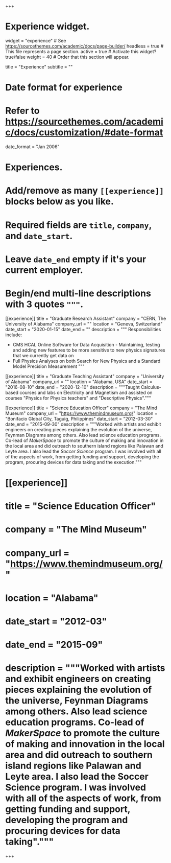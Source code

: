 +++
# Experience widget.
widget = "experience"  # See https://sourcethemes.com/academic/docs/page-builder/
headless = true  # This file represents a page section.
active = true  # Activate this widget? true/false
weight = 40  # Order that this section will appear.

title = "Experience"
subtitle = ""

# Date format for experience
#   Refer to https://sourcethemes.com/academic/docs/customization/#date-format
date_format = "Jan 2006"

# Experiences.
#   Add/remove as many `[[experience]]` blocks below as you like.
#   Required fields are `title`, `company`, and `date_start`.
#   Leave `date_end` empty if it's your current employer.
#   Begin/end multi-line descriptions with 3 quotes `"""`.
[[experience]]
  title = "Graduate Research Assistant"
  company = "CERN, The University of Alabama"
  company_url = ""
  location = "Geneva, Switzerland"
  date_start = "2020-01-15"
  date_end = ""
  description = """
  Responsibilities include:

  * CMS HCAL Online Software for Data Acquisition - Maintaining, testing and adding new features to be more sensitive to new physics signatures that we currently get data on
  * Full Physics Analyses on both Search for New Physics and a Standard Model Precision Measurement
  """

[[experience]]
  title = "Graduate Teaching Assistant"
  company = "University of Alabama"
  company_url = ""
  location = "Alabama, USA"
  date_start = "2016-08-10"
  date_end = "2020-12-10"
  description = """Taught Calculus-based courses and labs on Electricity and Magnetism and assisted on courses "Physics for Physics teachers" and "Descriptive Physics"."""

  [[experience]]
    title = "Science Education Officer"
    company = "The Mind Museum"
    company_url = "https://www.themindmuseum.org/"
    location = "Bonifacio Global City, Taguig, Philippines"
    date_start = "2012-03-30"
    date_end = "2015-09-30"
    description = """Worked with artists and exhibit engineers on creating pieces explaining the evolution of the universe, Feynman Diagrams among others. Also lead science education programs. Co-lead of *MakerSpace* to promote the culture of making and innovation in the local area and did outreach to southern island regions like Palawan and Leyte area. I also lead the *Soccer Science* program. I was involved with all of the aspects of work, from getting funding and support, developing the program, procuring devices for data taking and the execution."""
  # [[experience]]
  #   title = "Science Education Officer"
  #   company = "The Mind Museum"
  #   company_url = "https://www.themindmuseum.org/"
  #   location = "Alabama"
  #   date_start = "2012-03"
  #   date_end = "2015-09"
  #   description = """Worked with artists and exhibit engineers on creating pieces explaining the evolution of the universe, Feynman Diagrams among others. Also lead science education programs. Co-lead of *MakerSpace* to promote the culture of making and innovation in the local area and did outreach to southern island regions like Palawan and Leyte area. I also lead the Soccer Science program. I was involved with all of the aspects of work, from getting funding and support, developing the program and procuring devices for data taking"."""
+++
